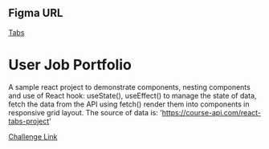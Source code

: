 ## Figma URL

[Tabs](https://www.figma.com/file/FJC19b9eUWS62HKR8L9Dmn/Tabs?node-id=0%3A1&t=8Rio02EFK1r9ItDW-1)

# User Job Portfolio

A sample react project to demonstrate components, nesting components and use of React hook: useState(), useEffect() to manage the state of data, fetch the data from the API using fetch() render them into components in responsive grid layout. The source of data is: 'https://course-api.com/react-tabs-project'

[Challenge Link](https://github.com/john-smilga/react-course-v3/tree/main/04-fundamental-projects/06-tabs/starter)
